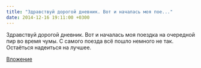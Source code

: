 ```yaml
---
title: "Здравствуй дорогой дневник. Вот и началась моя пое..."
date: 2014-12-16 19:11:00 +0300
---
```


Здравствуй дорогой дневник. Вот и началась моя поездка на очередной пир во время чумы. С самого поезда всё пошло немного не так. Остаёться надеиться на лучшее.

[Вложение](/assets/vk_photos/1/hn2qsJr5guY.jpg)

